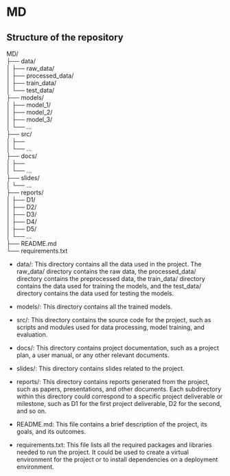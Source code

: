 # MD

## Structure of the repository

MD/  
├── data/  
│   ├── raw_data/  
│   ├── processed_data/  
│   ├── train_data/  
│   └── test_data/  
├── models/  
│   ├── model_1/  
│   ├── model_2/  
│   ├── model_3/  
│   └── ...  
├── src/  
│   ├──   
│   └── ...  
├── docs/  
│   ├──   
│   └── ...  
├── slides/  
│   └── ...  
├── reports/  
│   ├── D1/  
│   ├── D2/  
│   ├── D3/  
│   ├── D4/  
│   ├── D5/  
│   └── ...  
├── README.md  
└── requirements.txt  

- data/: This directory contains all the data used in the project. The raw_data/ directory contains the raw data, the processed_data/ directory contains the preprocessed data, the train_data/ directory contains the data used for training the models, and the test_data/ directory contains the data used for testing the models.

- models/: This directory contains all the trained models.

- src/: This directory contains the source code for the project, such as scripts and modules used for data processing, model training, and evaluation.

- docs/: This directory contains project documentation, such as a project plan, a user manual, or any other relevant documents.

- slides/: This directory contains slides related to the project.

- reports/: This directory contains reports generated from the project, such as papers, presentations, and other documents. Each subdirectory within this directory could correspond to a specific project deliverable or milestone, such as D1 for the first project deliverable, D2 for the second, and so on.

- README.md: This file contains a brief description of the project, its goals, and its outcomes.

- requirements.txt: This file lists all the required packages and libraries needed to run the project. It could be used to create a virtual environment for the project or to install dependencies on a deployment environment.
